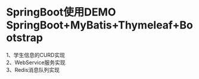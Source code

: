 # SpringBoot使用DEMO   SpringBoot+MyBatis+Thymeleaf+Bootstrap       
1、学生信息的CURD实现   
2、WebService服务实现   
3、Redis消息队列实现   
